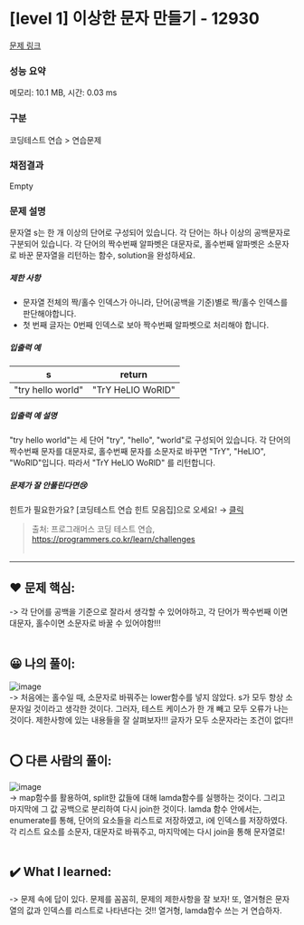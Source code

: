 # [level 1] 이상한 문자 만들기 - 12930 

[문제 링크](https://school.programmers.co.kr/learn/courses/30/lessons/12930) 

### 성능 요약

메모리: 10.1 MB, 시간: 0.03 ms

### 구분

코딩테스트 연습 > 연습문제

### 채점결과

Empty

### 문제 설명

<p>문자열 s는 한 개 이상의 단어로 구성되어 있습니다. 각 단어는 하나 이상의 공백문자로 구분되어 있습니다. 각 단어의 짝수번째 알파벳은 대문자로, 홀수번째 알파벳은 소문자로 바꾼 문자열을 리턴하는 함수, solution을 완성하세요.</p>

<h5>제한 사항</h5>

<ul>
<li>문자열 전체의 짝/홀수 인덱스가 아니라, 단어(공백을 기준)별로 짝/홀수 인덱스를 판단해야합니다.</li>
<li>첫 번째 글자는 0번째 인덱스로 보아 짝수번째 알파벳으로 처리해야 합니다.</li>
</ul>

<h5>입출력 예</h5>
<table class="table">
        <thead><tr>
<th>s</th>
<th>return</th>
</tr>
</thead>
        <tbody><tr>
<td>"try hello world"</td>
<td>"TrY HeLlO WoRlD"</td>
</tr>
</tbody>
      </table>
<h5>입출력 예 설명</h5>

<p>"try hello world"는 세 단어 "try", "hello", "world"로 구성되어 있습니다. 각 단어의 짝수번째 문자를 대문자로, 홀수번째 문자를 소문자로 바꾸면 "TrY", "HeLlO", "WoRlD"입니다. 따라서 "TrY HeLlO WoRlD" 를 리턴합니다.</p>

<h5>문제가 잘 안풀린다면😢</h5>

<p>힌트가 필요한가요? [코딩테스트 연습 힌트 모음집]으로 오세요! → <a href="https://school.programmers.co.kr/learn/courses/14743?itm_content=lesson12930" target="_blank" rel="noopener">클릭</a></p>


> 출처: 프로그래머스 코딩 테스트 연습, https://programmers.co.kr/learn/challenges   <br><br>

<hr>

## ❤️ 문제 핵심: <br>
-> 각 단어를 공백을 기준으로 잘라서 생각할 수 있어야하고, 각 단어가 짝수번째 이면 대문자, 홀수이면 소문자로 바꿀 수 있어야함!!! <br><br>

## 😀 나의 풀이: <br>
![image](https://github.com/An-jisu/Algorithm/assets/70849122/bd07b0eb-2d31-404b-a592-9aa3ecd450a7) <br>
-> 처음에는 홀수일 때, 소문자로 바꿔주는 lower함수를 넣지 않았다. s가 모두 항상 소문자일 것이라고 생각한 것이다. 그러자, 테스트 케이스가 한 개 빼고 모두 오류가 나는 것이다. 제한사항에 있는 내용들을 잘 살펴보자!!! 글자가 모두 소문자라는 조건이 없다!! <br><br>

## ⭕ 다른 사람의 풀이: <br>
![image](https://github.com/An-jisu/Algorithm/assets/70849122/10f05541-cbec-4db9-8c0a-88d8a75c3b46) <br>
-> map함수를 활용하여, split한 값들에 대해 lamda함수를 실행하는 것이다. 그리고 마지막에 그 값 공백으로 분리하여 다시 join한 것이다. lamda 함수 안에서는, enumerate를 통해, 단어의 요소들을 리스트로 저장하였고, i에 인덱스를 저장하였다. 각 리스트 요소를 소문자, 대문자로 바꿔주고, 마지막에는 다시 join을 통해 문자열로!<br><br>

## ✔️ What I learned: <br>
-> 문제 속에 답이 있다. 문제를 꼼꼼히, 문제의 제한사항을 잘 보자! 또, 열거형은 문자열의 값과 인덱스를 리스트로 나타낸다는 것!! 열거형, lamda함수 쓰는 거 연습하자.<br><br>
